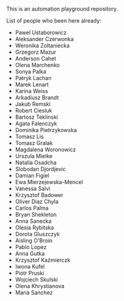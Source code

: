 This is an automation playground repository.

List of people who been here already:
* Pawel Ustaborowicz
* Aleksander Czerwonka
* Weronika Zoltaniecka
* Grzegorz Mazur
* Anderson Cahet
* Olena Marchenko
* Sonya Palka
* Patryk Lachan
* Marek Lenart
* Karina Weiss
* Arkadiusz Brandt
* Jakub Remski
* Robert Ciesluk
* Bartosz Teklinski
* Agata Falenczyk
* Dominika Pietrzykowska
* Tomasz Lis
* Tomasz Gralak
* Magdalena Woronowicz
* Urszula Mielke
* Natalia Osadcha
* Slobodan Djordjevic
* Damian Figiel
* Ewa Mierzejewska-Mencel
* Vanessa Salvi
* Krzysztof Badower
* Oliver Diaz Chyla
* Carlos Palma
* Bryan Shekleton
* Anna Sanecka
* Olesia Rybitska
* Dorota Gluszczyk
* Aisling O'Broin
* Pablo Lopez
* Anna Gutka
* Krzysztof Kaźmierczk
* Iwona Kufel
* Piotr Pruski
* Wojciech Skulski
* Olena Khrystianova
* Maria Sanchez
